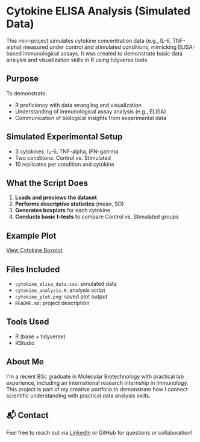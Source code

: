 # Cytokine ELISA Analysis (Simulated Data)

This mini-project simulates cytokine concentration data (e.g., IL-6, TNF-alpha) measured under control and stimulated conditions, mimicking ELISA-based immunological assays. It was created to demonstrate basic data analysis and visualization skills in R using tidyverse tools.

## Purpose

To demonstrate:
- R proficiency with data wrangling and visualization
- Understanding of immunological assay analysis (e.g., ELISA)
- Communication of biological insights from experimental data

## Simulated Experimental Setup

- 3 cytokines: IL-6, TNF-alpha, IFN-gamma  
- Two conditions: Control vs. Stimulated  
- 10 replicates per condition and cytokine

## What the Script Does

1. **Loads and previews the dataset**
2. **Performs descriptive statistics** (mean, SD)
3. **Generates boxplots** for each cytokine
4. **Conducts basic t-tests** to compare Control vs. Stimulated groups

## Example Plot
 [View Cytokine Boxplot](cytokine_plot.png)
 
## Files Included

- `cytokine_elisa_data.csv`: simulated data
- `cytokine_analysis.R`: analysis script
- `cytokine_plot.png`: saved plot output
- `README.md`: project description

## Tools Used

- R (base + tidyverse)
- RStudio

## About Me

I'm a recent BSc graduate in Molecular Biotechnology with practical lab experience, including an international research internship in immunology. This project is part of my creative portfolio to demonstrate how I connect scientific understanding with practical data analysis skills.

## 📬 Contact

Feel free to reach out via [LinkedIn](https://www.linkedin.com/) or GitHub for questions or collaboration!
